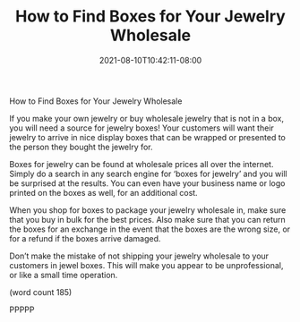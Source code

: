 ﻿---
title: "How to Find Boxes for Your Jewelry Wholesale"
date: 2021-08-10T10:42:11-08:00
description: "Jewelry Wholesale Tips for Web Success"
featured_image: "/images/Jewelry Wholesale.jpg"
tags: ["Jewelry Wholesale"]
---

How to Find Boxes for Your Jewelry Wholesale

If you make your own jewelry or buy wholesale 
jewelry that is not in a box, you will need a source 
for jewelry boxes! Your customers will want their 
jewelry to arrive in nice display boxes that can be 
wrapped or presented to the person they bought 
the jewelry for. 

Boxes for jewelry can be found at wholesale prices 
all over the internet. Simply do a search in any 
search engine for ‘boxes for jewelry’ and you will be 
surprised at the results. You can even have your 
business name or logo printed on the boxes as 
well, for an additional cost.

When you shop for boxes to package your jewelry 
wholesale in, make sure that you buy in bulk for the 
best prices. Also make sure that you can return the 
boxes for an exchange in the event that the boxes 
are the wrong size, or for a refund if the boxes arrive 
damaged.

Don’t make the mistake of not shipping your jewelry
 wholesale to your customers in jewel boxes. This 
will make you appear to be unprofessional, or like a 
small time operation.

(word count 185)

PPPPP

